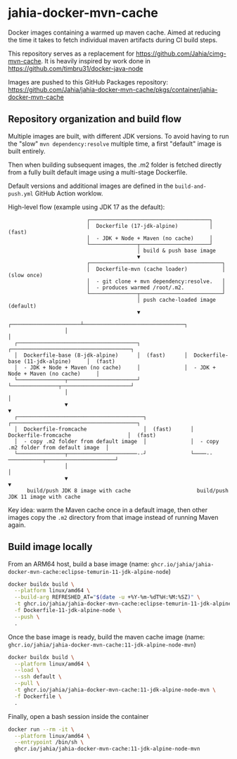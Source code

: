 # jahia-docker-mvn-cache

Docker images containing a warmed up maven cache. Aimed at reducing the time it takes to fetch individual maven artifacts during CI build steps.

This repository serves as a replacement for https://github.com/Jahia/cimg-mvn-cache.
It is heavily inspired by work done in https://github.com/timbru31/docker-java-node

Images are pushed to this GitHub Packages repository: https://github.com/Jahia/jahia-docker-mvn-cache/pkgs/container/jahia-docker-mvn-cache

## Repository organization and build flow

Multiple images are built, with different JDK versions. To avoid having to run the "slow" `mvn dependency:resolve` multiple time, a first "default" image is built entirely.

Then when building subsequent images, the .m2 folder is fetched directly from a fully built default image using a multi-stage Dockerfile.

Default versions and additional images are defined in the `build-and-push.yml` GitHub Action worklow.

High-level flow (example using JDK 17 as the default):

```
                         ┌──────────────────────────────────────┐
                         │  Dockerfile (17-jdk-alpine)          │  (fast)
                         │  - JDK + Node + Maven (no cache)     │
                         └───────────────┬──────────────────────┘
                                         │ build & push base image
                                         ▼
                         ┌──────────────────────────────────────────┐
                         │  Dockerfile-mvn (cache loader)           │  (slow once)
                         │  - git clone + mvn dependency:resolve.   │
                         │  - produces warmed /root/.m2.            │
                         └───────────────┬──────────────────────────┘
                                         │ push cache-loaded image (default)
                                         ▼
                  ┌──────────────────────┴────────────────────────────────┐
                  │                                                       │
  ┌──────────────────────────────────────┐              ┌──────────────────────────────────────┐
  │  Dockerfile-base (8-jdk-alpine)      │  (fast)      │  Dockerfile-base (11-jdk-alpine)     │  (fast)
  │  - JDK + Node + Maven (no cache)     │              │  - JDK + Node + Maven (no cache)     │
  └───────────────┬──────────────────────┘              └───────────────┬──────────────────────┘
                  │                                                     │
                  ▼                                                     ▼
  ┌────────────────────────────────────────┐              ┌────────────────────────────────────────┐
  │  Dockerfile-fromcache                  │  (fast)      │  Dockerfile-fromcache                  │  (fast)
  │  - copy .m2 folder from default image  │              │  - copy .m2 folder from default image  │
  └───────────────┬──────────────────────--┘              └────--───────────┬──────────────────────┘
                  │                                                         │
                  ▼                                                         ▼
      build/push JDK 8 image with cache                     build/push JDK 11 image with cache

```

Key idea: warm the Maven cache once in a default image, then other images copy the `.m2` directory from that image instead of running Maven again.

## Build image locally

From an ARM64 host, build a base image (name: `ghcr.io/jahia/jahia-docker-mvn-cache:eclipse-temurin-11-jdk-alpine-node`)

```bash
docker buildx build \
  --platform linux/amd64 \
  --build-arg REFRESHED_AT="$(date -u +%Y-%m-%dT%H:%M:%SZ)" \
  -t ghcr.io/jahia/jahia-docker-mvn-cache:eclipse-temurin-11-jdk-alpine-node \
  -f Dockerfile-11-jdk-alpine-node \
  --push \
  .
```

Once the base image is ready, build the maven cache image (name: `ghcr.io/jahia/jahia-docker-mvn-cache:11-jdk-alpine-node-mvn`)

```bash
docker buildx build \
  --platform linux/amd64 \
  --load \
  --ssh default \
  --pull \
  -t ghcr.io/jahia/jahia-docker-mvn-cache:11-jdk-alpine-node-mvn \
  -f Dockerfile \
  .
```

Finally, open a bash session inside the container

```bash
docker run --rm -it \
  --platform linux/amd64 \
  --entrypoint /bin/sh \
  ghcr.io/jahia/jahia-docker-mvn-cache:11-jdk-alpine-node-mvn
```
